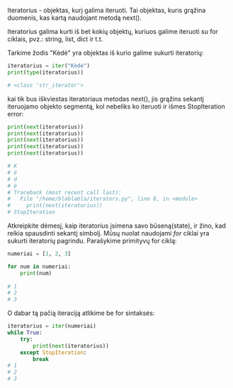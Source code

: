 Iteratorius - objektas, kurį galima iteruoti. Tai objektas, kuris grąžina duomenis,
kas kartą naudojant metodą next().

Iteratorius galima kurti iš bet kokių objektų, kuriuos galime iteruoti su for ciklais, 
pvz.: string, list, dict ir t.t.

Tarkime žodis "Kėdė" yra objektas iš kurio galime sukurti iteratorių:

```python
iteratorius = iter("Kėdė")
print(type(iteratorius))

# <class 'str_iterator'>
```

kai tik bus iškviestas iteratoriaus metodas next(), jis grąžins sekantį iteruojamo 
objekto segmentą, kol nebeliks ko iteruoti ir išmes StopIteration error:

```python
print(next(iteratorius))
print(next(iteratorius))
print(next(iteratorius))
print(next(iteratorius))
print(next(iteratorius))

# K
# ė
# d
# ė
# Traceback (most recent call last):
#   File "/home/blablabla/iterators.py", line 8, in <module>
#     print(next(iteratorius))
# StopIteration
```

Atkreipkite dėmesį, kaip iteratorius įsimena savo būseną(state), ir žino, 
kad reikia spausdinti sekantį simbolį. Mūsų nuolat naudojami *for* ciklai 
yra sukurti iteratorių pagrindu. Parašykime primityvų for ciklą:

```python
numeriai = [1, 2, 3]

for num in numeriai:
    print(num)
    
# 1
# 2
# 3
```

O dabar tą pačią iteraciją atlikime be for sintaksės:

```python
iteratorius = iter(numeriai)
while True:
    try:
        print(next(iteratorius))
    except StopIteration:
        break
# 1
# 2
# 3
```